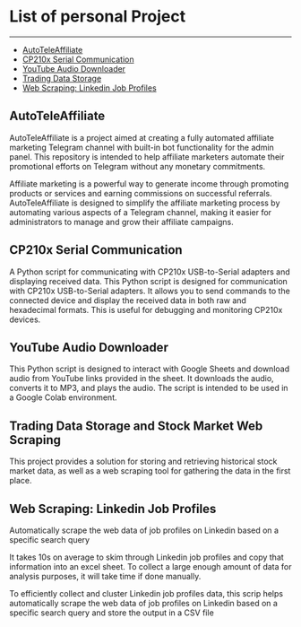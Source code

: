# List of personal Project
---
- [AutoTeleAffiliate](#AutoTeleAffiliate)
- [CP210x Serial Communication](#CP210x-Serial-Communication)
- [YouTube Audio Downloader](#YouTube-Audio-Downloader)
- [Trading Data Storage](#Trading-Data-Storage-and-Stock-Market-Web-Scraping)
- [Web Scraping: Linkedin Job Profiles](#Web-Scraping-Linkedin-Job-Profiles)

## AutoTeleAffiliate
AutoTeleAffiliate is a project aimed at creating a fully automated affiliate marketing Telegram channel with built-in bot functionality for the admin panel. This repository is intended to help affiliate marketers automate their promotional efforts on Telegram without any monetary commitments.

Affiliate marketing is a powerful way to generate income through promoting products or services and earning commissions on successful referrals. AutoTeleAffiliate is designed to simplify the affiliate marketing process by automating various aspects of a Telegram channel, making it easier for administrators to manage and grow their affiliate campaigns.

## CP210x Serial Communication

A Python script for communicating with CP210x USB-to-Serial adapters and displaying received data.
This Python script is designed for communication with CP210x USB-to-Serial adapters. It allows you to send commands to the connected device and display the received data in both raw and hexadecimal formats. This is useful for debugging and monitoring CP210x devices.

## YouTube Audio Downloader

This Python script is designed to interact with Google Sheets and download audio from YouTube links provided in the sheet. It downloads the audio, converts it to MP3, and plays the audio. The script is intended to be used in a Google Colab environment.

## Trading Data Storage and Stock Market Web Scraping

This project provides a solution for storing and retrieving historical stock market data, as well as a web scraping tool for gathering the data in the first place.

## Web Scraping: Linkedin Job Profiles

Automatically scrape the web data of job profiles on Linkedin based on a specific search query

It takes 10s on average to skim through Linkedin job profiles and copy that information into an excel sheet. To collect a large enough amount of data for analysis purposes, it will take time if done manually. 

To efficiently collect and cluster Linkedin job profiles data, this scrip helps automatically scrape the web data of job profiles on Linkedin based on a specific search query and store the output in a CSV file
